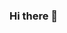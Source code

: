 ### Hi there 👋

<!--
**shell879/shell879** is a ✨ _special_ ✨ repository because its `README.md` (this file) appears on your GitHub profile.

Here are some ideas to get you started:

- 🔭 I’m currently working on everything
- 🌱 I’m currently learning Azure
- 👯 I’m looking to collaborate on na
- 🤔 I’m looking for help with na uet!!
- 💬...
- 📫 How to reach me: dont

- ⚡ Fun fact: ...
-->
